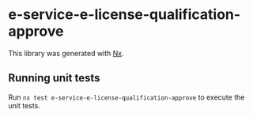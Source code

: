 # e-service-e-license-qualification-approve

This library was generated with [Nx](https://nx.dev).

## Running unit tests

Run `nx test e-service-e-license-qualification-approve` to execute the unit tests.
